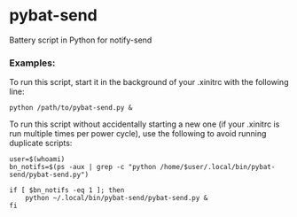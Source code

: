 # pybat-send
Battery script in Python for notify-send

### Examples:

To run this script, start it in the background of your .xinitrc with the following line:

`python /path/to/pybat-send.py &`

To run this script without accidentally starting a new one (if your .xinitrc is run multiple times per power cycle), use the following to avoid running duplicate scripts: 


```
user=$(whoami)
bn_notifs=$(ps -aux | grep -c "python /home/$user/.local/bin/pybat-send/pybat-send.py")

if [ $bn_notifs -eq 1 ]; then
	python ~/.local/bin/pybat-send/pybat-send.py &
fi
```
